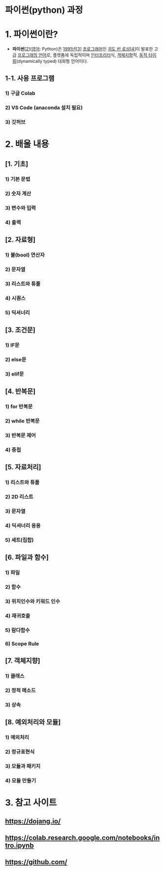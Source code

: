 # 파이썬(python) 과정



# 1. 파이썬이란?

- **파이썬**[[2\]](https://ko.wikipedia.org/wiki/파이썬#cite_note-2)([영어](https://ko.wikipedia.org/wiki/영어): Python)은 [1991년](https://ko.wikipedia.org/wiki/1991년)[[3\]](https://ko.wikipedia.org/wiki/파이썬#cite_note-파이썬_역사-3) [프로그래머](https://ko.wikipedia.org/wiki/프로그래머)인 [귀도 반 로섬](https://ko.wikipedia.org/wiki/귀도_반_로섬)[[4\]](https://ko.wikipedia.org/wiki/파이썬#cite_note-4)이 발표한 고급 [프로그래밍 언어](https://ko.wikipedia.org/wiki/프로그래밍_언어)로, 플랫폼에 독립적이며 [인터프리터](https://ko.wikipedia.org/wiki/인터프리터)식, [객체지향](https://ko.wikipedia.org/wiki/객체지향)적, [동적 타이핑](https://ko.wikipedia.org/wiki/동적_타이핑)(dynamically typed) 대화형 언어이다. 



## 1-1. 사용 프로그램

### 1) 구글 Colab

### 2) VS Code (anaconda 설치 필요)

### 3) 깃허브



# 2. 배울 내용



## [1. 기초]

### 1) 기본 문법

### 2) 숫자 계산

### 3) 변수와 입력

### 4) 출력



## [2. 자료형]

### 1) 불(bool) 연산자

### 2) 문자열

### 3) 리스트와 튜플

### 4) 시퀀스

### 5) 딕셔너리



## [3. 조건문]

### 1) IF문

### 2) else문

### 3) elif문



## [4. 반복문]

### 1) for 반복문

### 2) while 반복문

### 3) 반복문 제어

### 4) 중첩



## [5. 자료처리]

### 1) 리스트와 튜플

### 2) 2D 리스트

### 3) 문자열

### 4) 딕셔너리 응용

### 5) 세트(집합)



## [6. 파일과 함수]

### 1) 파일

### 2) 함수

### 3) 위치인수와 키워드 인수

### 4) 재귀호출

### 5) 람다함수

### 6) Scope Rule



## [7. 객체지향]

### 1) 클래스

### 2) 정적 메소드

### 3) 상속



## [8. 예외처리와 모듈]

### 1) 예외처리

### 2) 정규표현식

### 3) 모듈과 패키지

### 4) 모듈 만들기  

###       

# 3. 참고 사이트

## https://dojang.io/

## https://colab.research.google.com/notebooks/intro.ipynb

## https://github.com/



